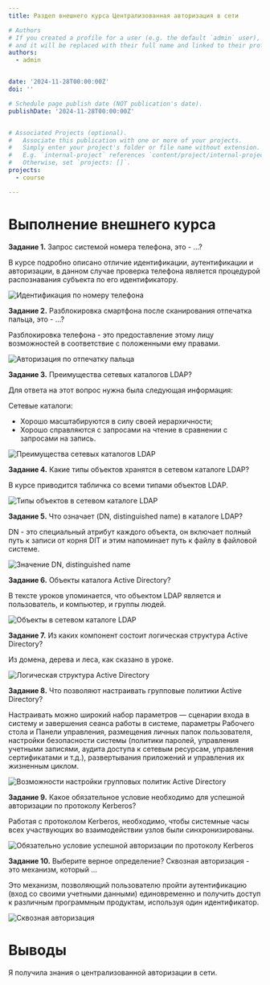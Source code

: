 ```yaml
---
title: Раздел внешнего курса Централизованная авторизация в сети

# Authors
# If you created a profile for a user (e.g. the default `admin` user), write the username (folder name) here
# and it will be replaced with their full name and linked to their profile.
authors:
  - admin


date: '2024-11-28T00:00:00Z'
doi: ''

# Schedule page publish date (NOT publication's date).
publishDate: '2024-11-28T00:00:00Z'


# Associated Projects (optional).
#   Associate this publication with one or more of your projects.
#   Simply enter your project's folder or file name without extension.
#   E.g. `internal-project` references `content/project/internal-project/index.md`.
#   Otherwise, set `projects: []`.
projects:
  - course

---
```


# Выполнение внешнего курса


**Задание 1.** Запрос системой номера телефона, это - ...?

В курсе подробно описано отличие идентификации, аутентификации и авторизации, в данном случае проверка телефона является процедурой распознавания субъекта по его идентификатору.

![Идентификация по номеру телефона](image/курс17.png)


**Задание 2.** Разблокировка смартфона после сканирования отпечатка пальца, это - ...?

Разблокировка телефона - это предоставление этому лицу возможностей в соответствие с положенными ему правами.

![Авторизация по отпечатку пальца](image/курс18.png)

**Задание 3.** Преимущества сетевых каталогов LDAP?

Для ответа на этот вопрос нужна была следующая информация:

Сетевые каталоги:

- Хорошо масштабируются в силу своей иерархичности;
- Хорошо справляются с запросами на чтение в сравнении с запросами на запись.

![Преимущества сетевых каталогов LDAP](image/курс19.png)

**Задание 4.** Какие типы объектов хранятся в сетевом каталоге LDAP?

В курсе приводится табличка со всеми типами объектов LDAP.

![Типы объектов в сетевом каталоге LDAP](image/курс20.png)

**Задание 5.** Что означает (DN, distinguished name) в каталоге LDAP?

DN - это специальный атрибут каждого объекта, он включает полный путь к записи от корня DIT и этим напоминает путь к файлу в файловой системе.

![Значение DN, distinguished name](image/курс21.png)

**Задание 6.** Объекты каталога Active Directory?
 
В тексте уроков упоминается, что объектом LDAP является и пользователь, и компьютер, и группы людей.

![Объекты в сетевом каталоге LDAP](image/курс22.png)

**Задание 7.** Из каких компонент состоит логическая структура Active Directory?

Из домена, дерева и леса, как сказано в уроке.

![Логическая структура Active Directory](image/курс23.png)


**Задание 8.** Что позволяют настраивать групповые политики Active Directory?

Настраивать можно широкий набор параметров — сценарии входа в систему и завершения сеанса работы в системе, параметры Рабочего стола и Панели управления, размещения личных папок пользователя, настройки безопасности системы (политики паролей, управления учетными записями, аудита доступа к сетевым ресурсам, управления сертификатами и т.д.), развертывания приложений и управления их жизненным циклом.

![Возможности настройки групповых политик Active Directory](image/курс24.png)

**Задание 9.** Какоe обязательное условие необходимо для успешной авторизации по протоколу Kerberos?

Работая с протоколом Kerberos, необходимо, чтобы системные часы всех участвующих во взаимодействии узлов были синхронизированы.

![Обязательно условие успешной авторизации по протоколу Kerberos](image/курс25.png)

**Задание 10.** Выберите верное определение? Сквозная авторизация - это механизм, который ...

Это механизм, позволяющий пользователю пройти аутентификацию (вход со своими учетными данными) единовременно и получить доступ к различным программным продуктам, используя один идентификатор.

![Сквозная авторизация](image/курс26.png)


# Выводы

Я получила знания о централизованной авторизации в сети.
